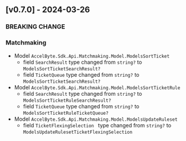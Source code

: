 <a name="v0.7.0"></a>
## [v0.7.0] - 2024-03-26

### BREAKING CHANGE

### Matchmaking
- Model `AccelByte.Sdk.Api.Matchmaking.Model.ModelsSortTicket`
    - field `SearchResult` type changed from `string?` to `ModelsSortTicketSearchResult?`
    - field `TicketQueue` type changed from `string?` to `ModelsSortTicketSearchResult?`
- Model `AccelByte.Sdk.Api.Matchmaking.Model.ModelsSortTicketRule`
    - field `SearchResult` type changed from `string?` to `ModelsSortTicketRuleSearchResult?`
    - field `TicketQueue` type changed from `string?` to `ModelsSortTicketRuleTicketQueue?`
- Model `AccelByte.Sdk.Api.Matchmaking.Model.ModelsUpdateRuleset`
    - field `TicketFlexingSelection ` type changed from `string?` to `ModelsUpdateRulesetTicketFlexingSelection`